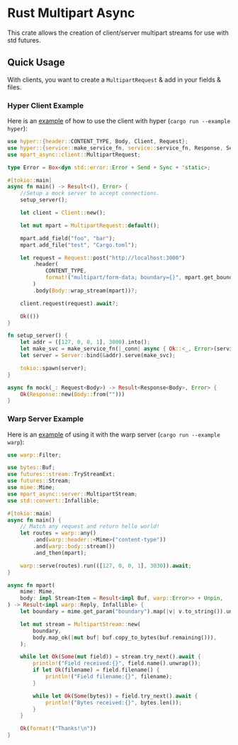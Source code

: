 # Rust Multipart Async

This crate allows the creation of client/server multipart streams for use with std futures.

## Quick Usage

With clients, you want to create a `MultipartRequest` & add in your fields & files.

### Hyper Client Example

Here is an [example](examples/hyper.rs) of how to use the client with hyper (`cargo run --example hyper`):

```rust
use hyper::{header::CONTENT_TYPE, Body, Client, Request};
use hyper::{service::make_service_fn, service::service_fn, Response, Server};
use mpart_async::client::MultipartRequest;

type Error = Box<dyn std::error::Error + Send + Sync + 'static>;

#[tokio::main]
async fn main() -> Result<(), Error> {
    //Setup a mock server to accept connections.
    setup_server();

    let client = Client::new();

    let mut mpart = MultipartRequest::default();

    mpart.add_field("foo", "bar");
    mpart.add_file("test", "Cargo.toml");

    let request = Request::post("http://localhost:3000")
        .header(
            CONTENT_TYPE,
            format!("multipart/form-data; boundary={}", mpart.get_boundary()),
        )
        .body(Body::wrap_stream(mpart))?;

    client.request(request).await?;

    Ok(())
}

fn setup_server() {
    let addr = ([127, 0, 0, 1], 3000).into();
    let make_svc = make_service_fn(|_conn| async { Ok::<_, Error>(service_fn(mock)) });
    let server = Server::bind(&addr).serve(make_svc);

    tokio::spawn(server);
}

async fn mock(_: Request<Body>) -> Result<Response<Body>, Error> {
    Ok(Response::new(Body::from("")))
}
```

### Warp Server Example

Here is an [example](examples/warp.rs) of using it with the warp server (`cargo run --example warp`):

```rust
use warp::Filter;

use bytes::Buf;
use futures::stream::TryStreamExt;
use futures::Stream;
use mime::Mime;
use mpart_async::server::MultipartStream;
use std::convert::Infallible;

#[tokio::main]
async fn main() {
    // Match any request and return hello world!
    let routes = warp::any()
        .and(warp::header::<Mime>("content-type"))
        .and(warp::body::stream())
        .and_then(mpart);

    warp::serve(routes).run(([127, 0, 0, 1], 3030)).await;
}

async fn mpart(
    mime: Mime,
    body: impl Stream<Item = Result<impl Buf, warp::Error>> + Unpin,
) -> Result<impl warp::Reply, Infallible> {
    let boundary = mime.get_param("boundary").map(|v| v.to_string()).unwrap();

    let mut stream = MultipartStream::new(
        boundary,
        body.map_ok(|mut buf| buf.copy_to_bytes(buf.remaining())),
    );

    while let Ok(Some(mut field)) = stream.try_next().await {
        println!("Field received:{}", field.name().unwrap());
        if let Ok(filename) = field.filename() {
            println!("Field filename:{}", filename);
        }

        while let Ok(Some(bytes)) = field.try_next().await {
            println!("Bytes received:{}", bytes.len());
        }
    }

    Ok(format!("Thanks!\n"))
}
```
